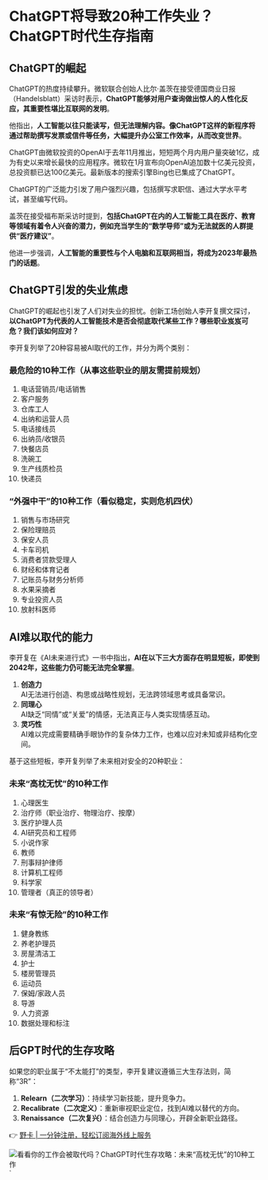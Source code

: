 # ChatGPT将导致20种工作失业？ChatGPT时代生存指南

## ChatGPT的崛起

ChatGPT的热度持续攀升。微软联合创始人比尔·盖茨在接受德国商业日报（Handelsblatt）采访时表示，**ChatGPT能够对用户查询做出惊人的人性化反应，其重要性堪比互联网的发明**。

他指出，**人工智能以往只能读写，但无法理解内容。像ChatGPT这样的新程序将通过帮助撰写发票或信件等任务，大幅提升办公室工作效率，从而改变世界**。

ChatGPT由微软投资的OpenAI于去年11月推出，短短两个月内用户量突破1亿，成为有史以来增长最快的应用程序。微软在1月宣布向OpenAI追加数十亿美元投资，总投资额已达100亿美元。最新版本的搜索引擎Bing也已集成了ChatGPT。

ChatGPT的广泛能力引发了用户强烈兴趣，包括撰写求职信、通过大学水平考试，甚至编写代码。

盖茨在接受福布斯采访时提到，**包括ChatGPT在内的人工智能工具在医疗、教育等领域有着令人兴奋的潜力，例如充当学生的“数学导师”或为无法就医的人群提供“医疗建议”**。

他进一步强调，**人工智能的重要性与个人电脑和互联网相当，将成为2023年最热门的话题**。

## ChatGPT引发的失业焦虑

ChatGPT的崛起也引发了人们对失业的担忧。创新工场创始人李开复撰文探讨，**以ChatGPT为代表的人工智能技术是否会彻底取代某些工作？哪些职业岌岌可危？我们该如何应对？**

李开复列举了20种容易被AI取代的工作，并分为两个类别：

### 最危险的10种工作（从事这些职业的朋友需提前规划）
1. 电话营销员/电话销售  
2. 客户服务  
3. 仓库工人  
4. 出纳和运营人员  
5. 电话接线员  
6. 出纳员/收银员  
7. 快餐店员  
8. 洗碗工  
9. 生产线质检员  
10. 快递员  

### “外强中干”的10种工作（看似稳定，实则危机四伏）
1. 销售与市场研究  
2. 保险理赔员  
3. 保安人员  
4. 卡车司机  
5. 消费者贷款受理人  
6. 财经和体育记者  
7. 记账员与财务分析师  
8. 水果采摘者  
9. 专业投资人员  
10. 放射科医师  

## AI难以取代的能力

李开复在《AI未来进行式》一书中指出，**AI在以下三大方面存在明显短板，即使到2042年，这些能力仍可能无法完全掌握**。

1. **创造力**  
   AI无法进行创造、构思或战略性规划，无法跨领域思考或具备常识。  
2. **同理心**  
   AI缺乏“同情”或“关爱”的情感，无法真正与人类实现情感互动。  
3. **灵巧性**  
   AI难以完成需要精确手眼协作的复杂体力工作，也难以应对未知或非结构化空间。  

基于这些短板，李开复列举了未来相对安全的20种职业：

### 未来“高枕无忧”的10种工作
1. 心理医生  
2. 治疗师（职业治疗、物理治疗、按摩）  
3. 医疗护理人员  
4. AI研究员和工程师  
5. 小说作家  
6. 教师  
7. 刑事辩护律师  
8. 计算机工程师  
9. 科学家  
10. 管理者（真正的领导者）  

### 未来“有惊无险”的10种工作
1. 健身教练  
2. 养老护理员  
3. 房屋清洁工  
4. 护士  
5. 楼房管理员  
6. 运动员  
7. 保姆/家政人员  
8. 导游  
9. 人力资源  
10. 数据处理和标注  

## 后GPT时代的生存攻略

如果您的职业属于“不太能打”的类型，李开复建议遵循三大生存法则，简称“3R”：

1. **Relearn（二次学习）**：持续学习新技能，提升竞争力。  
2. **Recalibrate（二次定义）**：重新审视职业定位，找到AI难以替代的方向。  
3. **Renaissance（二次复兴）**：结合创造力与同理心，开辟全新职业路径。  

👉 [野卡 | 一分钟注册，轻松订阅海外线上服务](https://bbtdd.com/yeka)

![看看你的工作会被取代吗？ChatGPT时代生存攻略：未来“高枕无忧”的10种工作](https://bbtdd.com/wp-content/uploads/img/5174902199281545.webp)
`